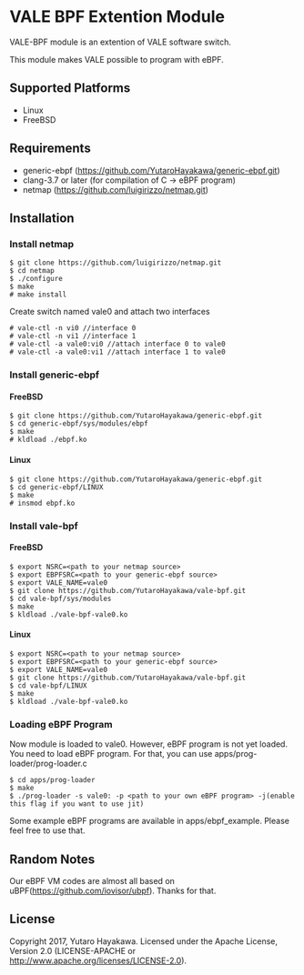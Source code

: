 # VALE BPF Extention Module
VALE-BPF module is an extention of VALE software switch.

This module makes VALE possible to program with eBPF.

## Supported Platforms
- Linux
- FreeBSD

## Requirements
- generic-ebpf (https://github.com/YutaroHayakawa/generic-ebpf.git)
- clang-3.7 or later (for compilation of C → eBPF program)
- netmap (https://github.com/luigirizzo/netmap.git)

## Installation

### Install netmap

```
$ git clone https://github.com/luigirizzo/netmap.git
$ cd netmap
$ ./configure
$ make
# make install
```

Create switch named vale0 and attach two interfaces

```
# vale-ctl -n vi0 //interface 0
# vale-ctl -n vi1 //interface 1
# vale-ctl -a vale0:vi0 //attach interface 0 to vale0
# vale-ctl -a vale0:vi1 //attach interface 1 to vale0
```

### Install generic-ebpf

#### FreeBSD

```
$ git clone https://github.com/YutaroHayakawa/generic-ebpf.git
$ cd generic-ebpf/sys/modules/ebpf
$ make
# kldload ./ebpf.ko
```

#### Linux

```
$ git clone https://github.com/YutaroHayakawa/generic-ebpf.git
$ cd generic-ebpf/LINUX
$ make
# insmod ebpf.ko
```

### Install vale-bpf

#### FreeBSD

```
$ export NSRC=<path to your netmap source>
$ export EBPFSRC=<path to your generic-ebpf source>
$ export VALE_NAME=vale0
$ git clone https://github.com/YutaroHayakawa/vale-bpf.git
$ cd vale-bpf/sys/modules
$ make
$ kldload ./vale-bpf-vale0.ko
```

#### Linux
```
$ export NSRC=<path to your netmap source>
$ export EBPFSRC=<path to your generic-ebpf source>
$ export VALE_NAME=vale0
$ git clone https://github.com/YutaroHayakawa/vale-bpf.git
$ cd vale-bpf/LINUX
$ make
$ kldload ./vale-bpf-vale0.ko
```

### Loading eBPF Program
Now module is loaded to vale0. However, eBPF program is not yet loaded.
You need to load eBPF program. For that, you can use apps/prog-loader/prog-loader.c

```
$ cd apps/prog-loader
$ make
$ ./prog-loader -s vale0: -p <path to your own eBPF program> -j(enable this flag if you want to use jit)
```

Some example eBPF programs are available in apps/ebpf\_example. Please feel free to
use that.

## Random Notes
Our eBPF VM codes are almost all based on uBPF(https://github.com/iovisor/ubpf).
Thanks for that.

## License
Copyright 2017, Yutaro Hayakawa. Licensed under the Apache License,
Version 2.0 (LICENSE-APACHE or http://www.apache.org/licenses/LICENSE-2.0).

